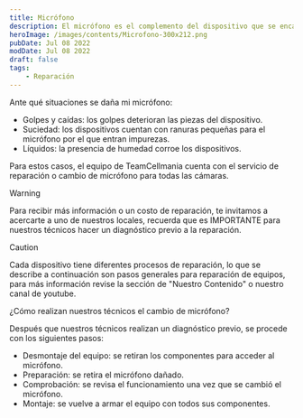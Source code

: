 ```yaml
---
title: Micrófono
description: El micrófono es el complemento del dispositivo que se encarga de captar el sonido, es indispensable para realizar llamadas o grabar videos.
heroImage: /images/contents/Microfono-300x212.png
pubDate: Jul 08 2022
modDate: Jul 08 2022
draft: false
tags: 
    - Reparación
---
```


Ante qué situaciones se daña mi micrófono:

- Golpes y caídas: los golpes deterioran las piezas del dispositivo.
- Suciedad: los dispositivos cuentan con ranuras pequeñas para el micrófono por el que entran impurezas.
- Líquidos: la presencia de humedad corroe los dispositivos.

Para estos casos, el equipo de TeamCellmania cuenta con el servicio de reparación o cambio de micrófono para todas las cámaras.

> [!WARNING]
> Para recibir más información o un costo de reparación, te invitamos a acercarte a uno de nuestros locales, recuerda que es IMPORTANTE para nuestros técnicos hacer un diagnóstico previo a la reparación.

> [!CAUTION]
> Cada dispositivo tiene diferentes procesos de reparación, lo que se describe a continuación son pasos generales para reparación de equipos, para más información revise la sección de \"Nuestro Contenido\" o nuestro canal de youtube.

¿Cómo realizan nuestros técnicos el cambio de micrófono?

Después que nuestros técnicos realizan un diagnóstico previo, se procede con los siguientes pasos:

- Desmontaje del equipo: se retiran los componentes para acceder al micrófono.
- Preparación: se retira el micrófono dañado.
- Comprobación: se revisa el funcionamiento una vez que se cambió el micrófono.
- Montaje: se vuelve a armar el equipo con todos sus componentes.
